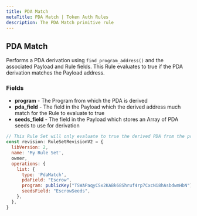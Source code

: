 ```yaml
---
title: PDA Match
metaTitle: PDA Match | Token Auth Rules
description: The PDA Match primitive rule
---
```


## PDA Match
Performs a PDA derivation using `find_program_address()` and the associated Payload and Rule fields. This Rule evaluates to true if the PDA derivation matches the Payload address.

### Fields
* **program** - The Program from which the PDA is derived
* **pda_field** - The field in the Payload which the derived address much match for the Rule to evaluate to true
* **seeds_field** - The field in the Payload which stores an Array of PDA seeds to use for derivation

```js
// This Rule Set will only evaluate to true the derived PDA from the provided seeds matches the provided PDA.
const revision: RuleSetRevisionV2 = {
  libVersion: 2,
  name: 'My Rule Set',
  owner,
  operations: {
    list: {
      type: 'PdaMatch',
      pdaField: "Escrow",
      program: publicKey("TSWAPaqyCSx2KABk68Shruf4rp7CxcNi8hAsbdwmHbN"),
      seedsField: "EscrowSeeds",
    },
  },
}
```